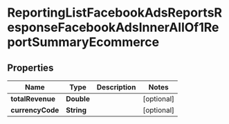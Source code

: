 

# ReportingListFacebookAdsReportsResponseFacebookAdsInnerAllOf1ReportSummaryEcommerce


## Properties

| Name | Type | Description | Notes |
|------------ | ------------- | ------------- | -------------|
|**totalRevenue** | **Double** |  |  [optional] |
|**currencyCode** | **String** |  |  [optional] |



